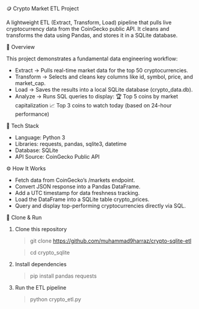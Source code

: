 🪙 Crypto Market ETL Project

A lightweight ETL (Extract, Transform, Load) pipeline that pulls live cryptocurrency data from the CoinGecko public API. It cleans and transforms the data using Pandas, and stores it in a SQLite database.

🚀 Overview

This project demonstrates a fundamental data engineering workflow:

- Extract → Pulls real-time market data for the top 50 cryptocurrencies.
- Transform → Selects and cleans key columns like id, symbol, price, and market_cap.
- Load → Saves the results into a local SQLite database (crypto_data.db).
- Analyze → Runs SQL queries to display:
  🏆 Top 5 coins by market capitalization
  📈 Top 3 coins to watch today (based on 24-hour performance)

🧠 Tech Stack

- Language: Python 3
- Libraries: requests, pandas, sqlite3, datetime
- Database: SQLite
- API Source: CoinGecko Public API

⚙️ How It Works

- Fetch data from CoinGecko’s /markets endpoint.
- Convert JSON response into a Pandas DataFrame.
- Add a UTC timestamp for data freshness tracking.
- Load the DataFrame into a SQLite table crypto_prices.
- Query and display top-performing cryptocurrencies directly via SQL.

💾 Clone & Run

1. Clone this repository

   > git clone https://github.com/muhammad9harraz/crypto-sqlite-etl

   > cd crypto_sqlite

2. Install dependencies

   > pip install pandas requests

3. Run the ETL pipeline

   > python crypto_etl.py
